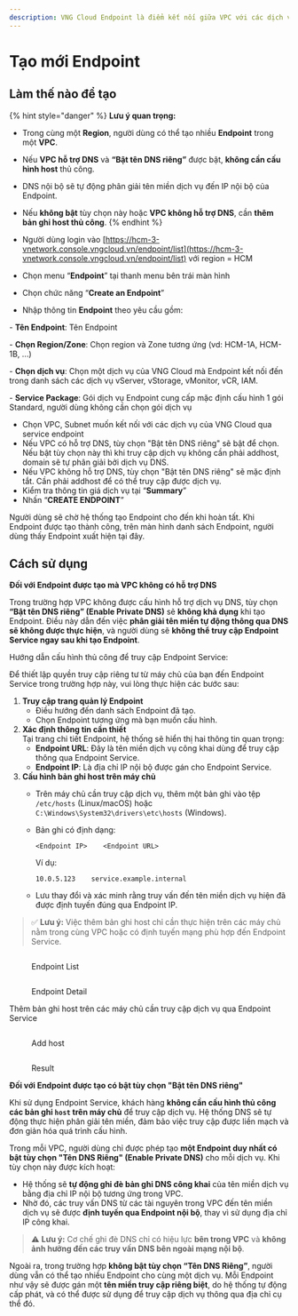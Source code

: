 ```yaml
---
description: VNG Cloud Endpoint là điểm kết nối giữa VPC với các dịch vụ của VNG Cloud
---
```


# Tạo mới Endpoint

## Làm thế nào để tạo

{% hint style="danger" %}
**Lưu ý quan trọng:**

* Trong cùng một **Region**, người dùng có thể tạo nhiều **Endpoint** trong một **VPC**.
* Nếu **VPC hỗ trợ DNS** và **“Bật tên DNS riêng”** được bật, **không cần cấu hình host** thủ công.
* DNS nội bộ sẽ tự động phân giải tên miền dịch vụ đến IP nội bộ của Endpoint.
* Nếu **không bật** tùy chọn này hoặc **VPC không hỗ trợ DNS**, cần **thêm bản ghi host thủ công**.
{% endhint %}

* Người dùng login vào  [https://hcm-3-vnetwork.console.vngcloud.vn/endpoint/list](https://hcm-3-vnetwork.console.vngcloud.vn/endpoint/list)  với region = HCM
* Chọn menu “**Endpoint**” tại thanh menu bên trái màn hình
* Chọn chức năng “**Create an Endpoint**”
* Nhập thông tin **Endpoint** theo yêu cầu gồm:

&#x20;         \- **Tên Endpoint**: Tên Endpoint

&#x20;         \- **Chọn Region/Zone**: Chọn region và Zone tương ứng (vd: HCM-1A, HCM-1B, ...)

&#x20;         \- **Chọn dịch vụ**: Chọn một dịch vụ của VNG Cloud mà Endpoint kết nối đến trong danh sách các dịch vụ vServer, vStorage, vMonitor, vCR, IAM.     &#x20;

&#x20;         \- **Service Package**: Gói dịch vụ Endpoint cung cấp mặc định cấu hình 1 gói Standard, người dùng không cần chọn gói dịch vụ

* Chọn VPC, Subnet muốn kết nối với các dịch vụ của VNG Cloud qua service endpoint
* Nếu VPC có hỗ trợ DNS, tùy chọn "Bật tên DNS riêng" sẽ bật để chọn. Nếu bật tùy chọn này thì khi truy cập dịch vụ không cần phải addhost, domain sẽ tự phân giải bởi dịch vụ DNS.
* Nếu VPC không hỗ trợ DNS, tùy chọn "Bật tên DNS riêng" sẽ mặc định tắt. Cần phải addhost để có thể truy cập được dịch vụ.
* Kiểm tra thông tin giá dịch vụ tại “**Summary**”
* Nhấn “**CREATE ENDPOINT**”

&#x20;Người dùng sẽ chờ hệ thống tạo Endpoint cho đến khi hoàn tất. Khi Endpoint được tạo thành công, trên màn hình danh sách Endpoint, người dùng thấy Endpoint xuất hiện tại đây.

## Cách sử dụng <a href="#how-to-use" id="how-to-use"></a>

**Đối với Endpoint được tạo mà VPC không có hỗ trợ DNS**

Trong trường hợp VPC không được cấu hình hỗ trợ dịch vụ DNS, tùy chọn **“Bật tên DNS riêng” (Enable Private DNS)** sẽ **không khả dụng** khi tạo Endpoint. Điều này dẫn đến việc **phân giải tên miền tự động thông qua DNS sẽ không được thực hiện**, và người dùng sẽ **không thể truy cập Endpoint Service ngay sau khi tạo Endpoint**.

Hướng dẫn cấu hình thủ công để truy cập Endpoint Service:

Để thiết lập quyền truy cập riêng tư từ máy chủ của bạn đến Endpoint Service trong trường hợp này, vui lòng thực hiện các bước sau:

1. **Truy cập trang quản lý Endpoint**
   * Điều hướng đến danh sách Endpoint đã tạo.
   * Chọn Endpoint tương ứng mà bạn muốn cấu hình.
2. **Xác định thông tin cần thiết**\
   Tại trang chi tiết Endpoint, hệ thống sẽ hiển thị hai thông tin quan trọng:
   * **Endpoint URL**: Đây là tên miền dịch vụ công khai dùng để truy cập thông qua Endpoint Service.
   * **Endpoint IP**: Là địa chỉ IP nội bộ được gán cho Endpoint Service.
3. **Cấu hình bản ghi host trên máy chủ**
   * Trên máy chủ cần truy cập dịch vụ, thêm một bản ghi vào tệp `/etc/hosts` (Linux/macOS) hoặc `C:\Windows\System32\drivers\etc\hosts` (Windows).
   *   Bản ghi có định dạng:

       ```
       <Endpoint IP>    <Endpoint URL>
       ```

       Ví dụ:

       ```
       10.0.5.123    service.example.internal
       ```
   * Lưu thay đổi và xác minh rằng truy vấn đến tên miền dịch vụ hiện đã được định tuyến đúng qua Endpoint IP.

> ✅ **Lưu ý:** Việc thêm bản ghi host chỉ cần thực hiện trên các máy chủ nằm trong cùng VPC hoặc có định tuyến mạng phù hợp đến Endpoint Service.

<figure><img src="https://docs.vngcloud.vn/~gitbook/image?url=https%3A%2F%2F1985221522-files.gitbook.io%2F%7E%2Ffiles%2Fv0%2Fb%2Fgitbook-x-prod.appspot.com%2Fo%2Fspaces%252F7rE7M1L7GYcwQzNGd0aB%252Fuploads%252FMmsmN65yCpwVKxtPZwUL%252Fimage.png%3Falt%3Dmedia%26token%3Dd2b58bd9-7cad-4166-8c77-bed404188907&#x26;width=768&#x26;dpr=4&#x26;quality=100&#x26;sign=c2e20add&#x26;sv=2" alt=""><figcaption><p>Endpoint List</p></figcaption></figure>

<figure><img src="https://docs.vngcloud.vn/~gitbook/image?url=https%3A%2F%2F1985221522-files.gitbook.io%2F%7E%2Ffiles%2Fv0%2Fb%2Fgitbook-x-prod.appspot.com%2Fo%2Fspaces%252F7rE7M1L7GYcwQzNGd0aB%252Fuploads%252Fk9wUuwK8MUUV9Hw4gq1k%252Fimage.png%3Falt%3Dmedia%26token%3Da9294a84-308a-40d3-b0c4-0afa2acbdf03&#x26;width=768&#x26;dpr=4&#x26;quality=100&#x26;sign=a45880d0&#x26;sv=2" alt=""><figcaption><p>Endpoint Detail</p></figcaption></figure>

Thêm bản ghi host trên các máy chủ cần truy cập dịch vụ qua  Endpoint Service

<figure><img src="https://docs.vngcloud.vn/~gitbook/image?url=https%3A%2F%2F1985221522-files.gitbook.io%2F%7E%2Ffiles%2Fv0%2Fb%2Fgitbook-x-prod.appspot.com%2Fo%2Fspaces%252F7rE7M1L7GYcwQzNGd0aB%252Fuploads%252FH7ovuNeYajOMMFAW87q3%252Fimage.png%3Falt%3Dmedia%26token%3Da1f68119-95fc-46aa-b0db-c9ae80d2ba14&#x26;width=768&#x26;dpr=4&#x26;quality=100&#x26;sign=1e34008f&#x26;sv=2" alt=""><figcaption><p>Add host</p></figcaption></figure>

<figure><img src="https://docs.vngcloud.vn/~gitbook/image?url=https%3A%2F%2F1985221522-files.gitbook.io%2F%7E%2Ffiles%2Fv0%2Fb%2Fgitbook-x-prod.appspot.com%2Fo%2Fspaces%252F7rE7M1L7GYcwQzNGd0aB%252Fuploads%252FedY062hUCSIow53Eb8lO%252Fimage.png%3Falt%3Dmedia%26token%3D2c362fdd-1732-4715-a0fd-2fd07c668c02&#x26;width=768&#x26;dpr=4&#x26;quality=100&#x26;sign=4c94202b&#x26;sv=2" alt=""><figcaption><p>Result</p></figcaption></figure>

**Đối với Endpoint được tạo có bật tùy chọn "Bật tên DNS riêng"**

Khi sử dụng Endpoint Service, khách hàng **không cần cấu hình thủ công các bản ghi `host` trên máy chủ** để truy cập dịch vụ. Hệ thống DNS sẽ tự động thực hiện phân giải tên miền, đảm bảo việc truy cập được liền mạch và đơn giản hóa quá trình cấu hình.

Trong mỗi VPC, người dùng chỉ được phép tạo **một Endpoint duy nhất có bật tùy chọn "Tên DNS Riêng" (Enable Private DNS)** cho mỗi dịch vụ. Khi tùy chọn này được kích hoạt:

* Hệ thống sẽ **tự động ghi đè bản ghi DNS công khai** của tên miền dịch vụ bằng địa chỉ IP nội bộ tương ứng trong VPC.
* Nhờ đó, các truy vấn DNS từ các tài nguyên trong VPC đến tên miền dịch vụ sẽ được **định tuyến qua Endpoint nội bộ**, thay vì sử dụng địa chỉ IP công khai.

> ⚠️ **Lưu ý:** Cơ chế ghi đè DNS chỉ có hiệu lực **bên trong VPC** và **không ảnh hưởng đến các truy vấn DNS bên ngoài mạng nội bộ**.

Ngoài ra, trong trường hợp **không bật tùy chọn “Tên DNS Riêng”**, người dùng vẫn có thể tạo nhiều Endpoint cho cùng một dịch vụ. Mỗi Endpoint như vậy sẽ được gán một **tên miền truy cập riêng biệt**, do hệ thống tự động cấp phát, và có thể được sử dụng để truy cập dịch vụ thông qua địa chỉ cụ thể đó.
